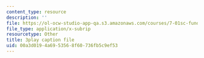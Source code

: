 ```yaml
---
content_type: resource
description: ''
file: https://ol-ocw-studio-app-qa.s3.amazonaws.com/courses/7-01sc-fundamentals-of-biology-fall-2011/00a3d0194a6953568f60736fb5c9ef53_SxaoWJ2gkzc.vtt
file_type: application/x-subrip
resourcetype: Other
title: 3play caption file
uid: 00a3d019-4a69-5356-8f60-736fb5c9ef53
---
```

